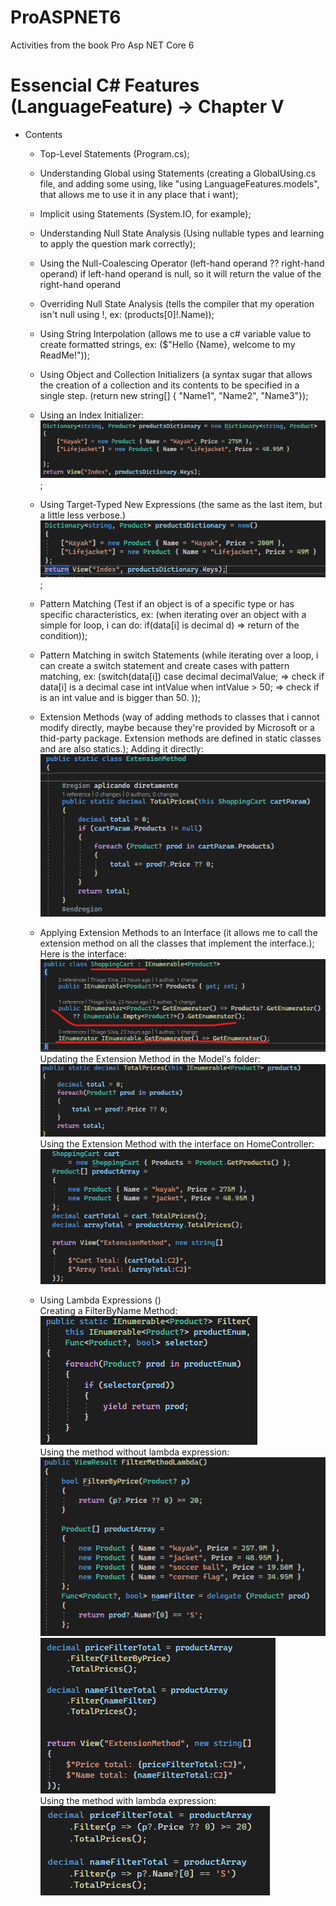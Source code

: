 # ProASPNET6
Activities from the book Pro Asp NET Core 6


# Essencial C# Features (LanguageFeature) -> Chapter V
 * Contents 
    * Top-Level Statements (Program.cs);
    
    * Understanding Global using Statements (creating a GlobalUsing.cs file, and adding some using, like "using LanguageFeatures.models", 
    that allows me to use it in any place that i want);
    
    * Implicit using Statements (System.IO, for example);
    
    * Understanding Null State Analysis (Using nullable types and learning to apply the question mark correctly);
    
    * Using the Null-Coalescing Operator (left-hand operand ?? right-hand operand) if left-hand operand is null, so it will return the value of the right-hand operand
    * Overriding Null State Analysis (tells the compiler that my operation isn't null using !, ex: (products[0]!.Name));
    
    * Using String Interpolation (allows me to use a c# variable value to create formatted strings, ex: ($"Hello {Name}, welcome to my ReadMe!"));
    
    * Using Object and Collection Initializers (a syntax sugar that allows the creation of a collection and its contents to be specified in a single step. 
    (return new string[] { "Name1", "Name2", "Name3"});
    
    * Using an Index Initializer:  <br/>
     <img alt="Index initializer example." src="https://github.com/yThiagoFS/ProAspNetImgs/blob/main/IndexInitializer.png?raw=true">;
    
    * Using Target-Typed New Expressions (the same as the last item, but a little less verbose.) <img alt="Target typed expressions." src="https://github.com/yThiagoFS/ProAspNetImgs/blob/main/TargetTypedExpressions.png?raw=true">;<br/>
    
    * Pattern Matching (Test if an object is of a specific type or has specific characteristics, ex: (when iterating over an object with a simple for loop, 
    i can do: if(data[i] is decimal d) => return of the condition));
    
    * Pattern Matching in switch Statements (while iterating over a loop, i can create a switch statement and create cases with pattern matching, ex: 
    (switch(data[i])
      case decimal decimalValue; => check if data[i] is a decimal
      case int intValue when intValue > 50; => check if is an int value and is bigger than 50.
    ));
    
    * Extension Methods (way of adding methods to classes that i cannot modify directly, maybe because they're provided by Microsoft or a thid-party package.
    Extension methods are defined in static classes and are also statics.); 
    Adding it directly:<br/><img alt="Extension method directly." src="https://github.com/yThiagoFS/ProAspNetImgs/blob/main/ExtensionMethodDirectly.png?raw=true"><br/>
      
    * Applying Extension Methods to an Interface (it allows me to call the extension method on all the classes that implement the interface.);
    Here is the interface:<br/>
      <img alt="Apllying the extension methods to an interface - Interface" src="https://github.com/yThiagoFS/ProAspNetImgs/blob/main/ExtensionMethodInterface.png?raw=true"><br/>
     Updating the Extension Method in the Model's folder:<br/>
      <img alt="Updating the Extension Method in the Model's folder." src="https://github.com/yThiagoFS/ProAspNetImgs/blob/main/UpdatingExtensionMethod.png?raw=true"><br/>
     Using the Extension Method with the interface on HomeController:<br/>
      <img alt="Using the Extension Method with the interface" src="https://github.com/yThiagoFS/ProAspNetImgs/blob/main/UsingExtensionMethodWInterface.png?raw=true"> <br/>
    
    
    * Using Lambda Expressions () <br/>
    Creating a FilterByName Method: <br/>
    <img alt="Filter by name method." src="https://github.com/yThiagoFS/ProAspNetImgs/blob/main/FilterByNameMethod.png?raw=true"/> <br/>
    Using the method without lambda expression: <br/>
    <img alt="Using the method Filter by name." src="https://github.com/yThiagoFS/ProAspNetImgs/blob/main/FilterWithoutLambda1.png?raw=true"/> <br/>
    <img alt="Using the method Filter by name." src="https://github.com/yThiagoFS/ProAspNetImgs/blob/main/FilterWithoutLambda2.png?raw=true"/> <br/>
    Using the method with lambda expression: <br/>
    <img alt="Using the method Filter by name with lambda expression." src="https://github.com/yThiagoFS/ProAspNetImgs/blob/main/FilterWithLambda.png?raw=true"/> <br/>
    
    
    
    
    
